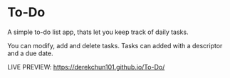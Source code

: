 # To-Do
A simple to-do list app, thats let you keep track of daily tasks.

You can modify, add and delete tasks. Tasks can added with a descriptor and a due date.

LIVE PREVIEW: https://derekchun101.github.io/To-Do/
